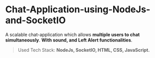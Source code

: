 # Chat-Application-using-NodeJs-and-SocketIO
A scalable chat-application which allows **multiple users to chat simultaneously**. **With sound, and Left Alert functionalities**.
> Used Tech Stack: **NodeJs, SocketIO, HTML, CSS, JavaScript.**
